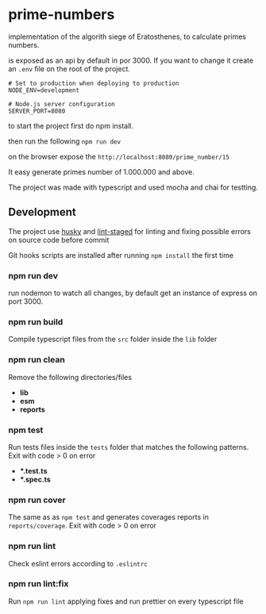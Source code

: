 # prime-numbers

implementation of the algorith siege of Eratosthenes, to calculate primes numbers.

is exposed as an api by default in por 3000. If you want to change it create an `.env` file on the
root of the project.

```
# Set to production when deploying to production
NODE_ENV=development

# Node.js server configuration
SERVER_PORT=8080
```

to start the project first do npm install.

then run the following `npm run dev`

on the browser expose the `http://localhost:8080/prime_number/15`

It easy generate primes number of 1.000.000 and above.

The project was made with typescript and used mocha and chai for testting.

## Development

The project use [husky](https://github.com/typicode/husky) and
[lint-staged](https://github.com/okonet/lint-staged) for linting and fixing possible errors on
source code before commit

Git hooks scripts are installed after running `npm install` the first time

### npm run dev

run nodemon to watch all changes, by default get an instance of express on port 3000.

### npm run build

Compile typescript files from the `src` folder inside the `lib` folder

### npm run clean

Remove the following directories/files

- **lib**
- **esm**
- **reports**

### npm test

Run tests files inside the `tests` folder that matches the following patterns. Exit with code > 0 on
error

- **\*.test.ts**
- **\*.spec.ts**

### npm run cover

The same as as `npm test` and generates coverages reports in `reports/coverage`. Exit with code > 0
on error

### npm run lint

Check eslint errors according to `.eslintrc`

### npm run lint:fix

Run `npm run lint` applying fixes and run prettier on every typescript file
